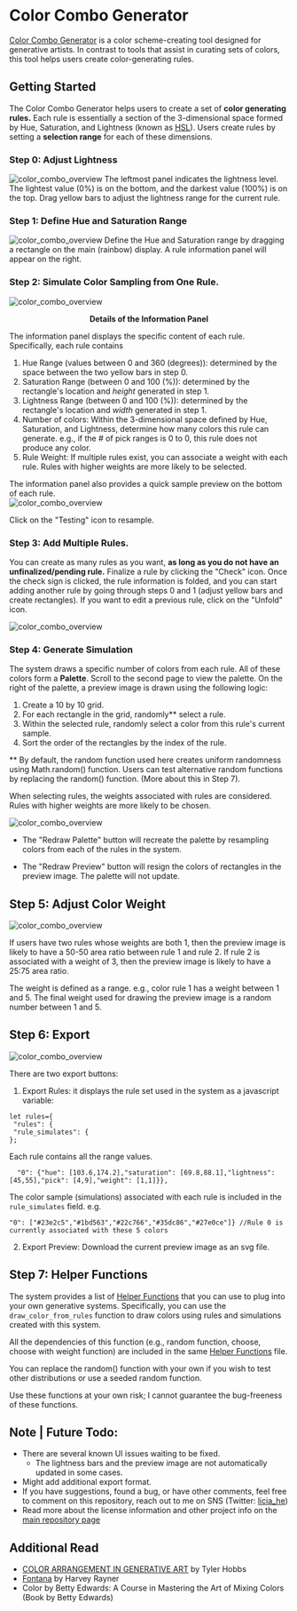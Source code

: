 # Color Combo Generator 

[Color Combo Generator](#todo) is a color scheme-creating tool designed for generative artists. In contrast to tools that assist in curating sets of colors, this tool helps users create color-generating rules.

## Getting Started 

The Color Combo Generator helps users to create a set of **color generating rules.**  Each rule is essentially a section of the 3-dimensional space formed by Hue, Saturation, and Lightness (known as [HSL](https://en.wikipedia.org/wiki/HSL_and_HSV)). Users create rules by setting a **selection range** for each of these dimensions. 

### Step 0: Adjust Lightness 
![color_combo_overview](tutorial/gif/00_adjust_lightness.gif)
The leftmost panel indicates the lightness level. The lightest value (0%) is on the bottom, and the darkest value (100%) is on the top. Drag yellow bars to adjust the lightness range for the current rule. 

### Step 1: Define Hue and Saturation Range 
![color_combo_overview](tutorial/gif/01_drag_rectangle.gif)
Define the Hue and Saturation range by dragging a rectangle on the main (rainbow) display. A rule information panel will appear on the right. 

### Step 2: Simulate Color Sampling from One Rule. 
![color_combo_overview](tutorial/static/cc_control_overview.png)
<figcaption align = "center"><b>Details of the Information Panel</b></figcaption>

The information panel displays the specific content of each rule. Specifically, each rule contains 
1. Hue Range (values between 0 and 360 (degrees)):  determined by the space between the two yellow bars in step 0. 
2. Saturation Range (between 0 and 100 (%)):  determined by the rectangle's location and *height* generated in step 1. 
3. Lightness Range (between 0 and 100 (%)): determined by the rectangle's location and *width* generated in step 1. 
4. Number of colors: Within the 3-dimensional space defined by Hue, Saturation, and Lightness, determine how many colors this rule can generate. e.g., if the # of pick ranges is 0 to 0, this rule does not produce any color. 
5. Rule Weight:  If multiple rules exist, you can associate a weight with each rule. Rules with higher weights are more likely to be selected. 

The information panel also provides a quick sample preview on the bottom of each rule.  
![color_combo_overview](tutorial/gif/02_simulate.gif)

Click on the "Testing" icon to resample. 

### Step 3: Add Multiple Rules.

You can create as many rules as you want, **as long as you do not have an unfinalized/pending rule.** Finalize a rule by clicking the "Check" icon. Once the check sign is clicked, the rule information is folded, and you can start adding another rule by going through steps 0 and 1 (adjust yellow bars and create rectangles). If you want to edit a previous rule, click on the "Unfold" icon. 

![color_combo_overview](tutorial/gif/03_multiple_rules.gif)

### Step 4: Generate Simulation 

The system draws a specific number of colors from each rule. All of these colors form a **Palette**. Scroll to the second page to view the palette. On the right of the palette, a preview image is drawn using the following logic: 

1. Create a 10 by 10 grid. 
2. For each rectangle in the grid, randomly\** select a rule. 
3. Within the selected rule, randomly select a color from this rule's current sample. 
4. Sort the order of the rectangles by the index of the rule. 

\** By default, the random function used here creates uniform randomness using Math.random() function. Users can test alternative random functions by replacing the random() function. (More about this in Step 7). 

When selecting rules, the weights associated with rules are considered. Rules with higher weights are more likely to be chosen. 


![color_combo_overview](04_sample_palette.gif)

- The "Redraw Palette" button will recreate the palette by resampling colors from each of the rules in the system. 

- The "Redraw Preview" button will resign the colors of rectangles in the preview image. The palette will not update. 

## Step 5: Adjust Color Weight 
![color_combo_overview](05_weight.gif)

If users have two rules whose weights are both 1, then the preview image is likely to have a 50-50 area ratio between rule 1 and rule 2. If rule 2 is associated with a weight of 3, then the preview image is likely to have a 25:75 area ratio. 

The weight is defined as a range. e.g., color rule 1 has a weight between 1 and 5. The final weight used for drawing the preview image is a random number between 1 and 5. 

## Step 6: Export 

![color_combo_overview](06_export.gif)

There are two export buttons: 
1. Export Rules: it displays the rule set used in the system as a javascript variable: 
```
let rules={
 "rules": {
 "rule_simulates": {
};

```

Each rule contains all the range values.
```
  "0": {"hue": [103.6,174.2],"saturation": [69.8,88.1],"lightness": [45,55],"pick": [4,9],"weight": [1,1]}},
```

The color sample (simulations) associated with each rule is included in the `rule_simulates` field. e.g.
```
"0": ["#23e2c5","#1bd563","#22c766","#35dc86","#27e0ce"]} //Rule 0 is currently associated with these 5 colors
```

2. Export Preview: Download the current preview image as an svg file. 

## Step 7: Helper Functions 

The system provides a list of [Helper Functions](web/js/combo/color_rule_helper_functions.js) that you can use to plug into your own generative systems. Specifically, you can use the `draw_color_from_rules` function to draw colors using rules and simulations created with this system. 

All the dependencies of this function (e.g., random function, choose, choose with weight function) are included in the same [Helper Functions](web/js/combo/color_rule_helper_functions.js) file.  

You can replace the random() function with your own if you wish to test other distributions or use a seeded random function. 

Use these functions at your own risk; I cannot guarantee the bug-freeness of these functions. 

## Note | Future Todo:

- There are several known UI issues waiting to be fixed. 
	- The lightness bars and the preview image are not automatically updated in some cases. 
- Might add additional export format. 
- If you have suggestions, found a bug, or have other comments, feel free to comment on this repository, reach out to me on SNS (Twitter: [licia_he](https://twitter.com/Licia_He))
- Read more about the license information and other project info on the [main repository page](../README.md)


## Additional Read 
- [COLOR ARRANGEMENT IN GENERATIVE ART](https://tylerxhobbs.com/essays/2021/color-arrangement-in-generative-art) by Tyler Hobbs
- [Fontana](https://pattern.co/nft/fontana/) by Harvey Rayner 
- Color by Betty Edwards: A Course in Mastering the Art of Mixing Colors (Book by Betty Edwards)